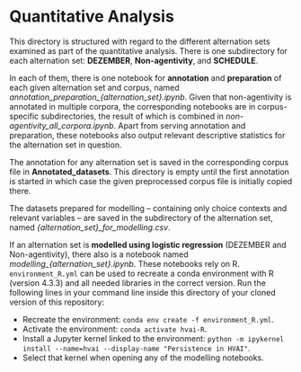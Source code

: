 # Quantitative Analysis

This directory is structured with regard to the different alternation sets examined as part of the quantitative analysis. There is one subdirectory for each alternation set: **DEZEMBER**, **Non-agentivity**, and **SCHEDULE**. 

In each of them, there is one notebook for **annotation** and **preparation** of each given alternation set and corpus, named *annotation_preparation_{alternation_set}.ipynb*. Given that non-agentivity is annotated in multiple corpora, the corresponding notebooks are in corpus-specific subdirectories, the result of which is combined in *non-agentivity_all_corpora.ipynb*. Apart from serving annotation and preparation, these notebooks also output relevant descriptive statistics for the alternation set in question. 

The annotation for any alternation set is saved in the corresponding corpus file in **Annotated_datasets**. This directory is empty until the first annotation is started in which case the given preprocessed corpus file is initially copied there. 

The datasets prepared for modelling – containing only choice contexts and relevant variables – are saved in the subdirectory of the alternation set, named *{alternation_set}_for_modelling.csv*. 

If an alternation set is **modelled using logistic regression** (DEZEMBER and Non-agentivity), there also is a notebook named *modelling_{alternation_set}.ipynb*. These notebooks rely on R. `environment_R.yml` can be used to recreate a conda environment with R (version 4.3.3) and all needed libraries in the correct version. Run the following lines in your command line inside this directory of your cloned version of this repository:
- Recreate the environment: `conda env create -f environment_R.yml`.
-  Activate the environment: `conda activate hvai-R`.
- Install a Jupyter kernel linked to the environment: `python -m ipykernel install --name=hvai --display-name "Persistence in HVAI"`.
- Select that kernel when opening any of the modelling notebooks.
